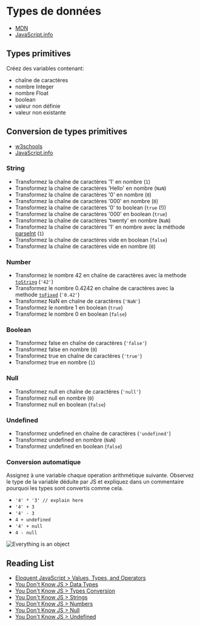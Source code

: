 # Types de données

+ [MDN](https://developer.mozilla.org/en-US/docs/Web/JavaScript/Data_structures)
+ [JavaScript.info](https://javascript.info/types)

## Types primitives
Créez des variables contenant:
+ chaîne de caractères
+ nombre Integer
+ nombre Float
+ boolean
+ valeur non définie
+ valeur non existante

## Conversion de types primitives
+ [w3schools](https://www.w3schools.com/js/js_type_conversion.asp)
+ [JavaScript.info](https://javascript.info/type-conversions)

### String
+ Transformez la chaîne de caractères '1' en nombre (`1`)
+ Transformez la chaîne de caractères 'Hello' en nombre (`NaN`)
+ Transformez la chaîne de caractères '0' en nombre (`0`)
+ Transformez la chaîne de caractères '000' en nombre (`0`)
+ Transformez la chaîne de caractères '0' to boolean (`true` (!))
+ Transformez la chaîne de caractères '000' en boolean (`true`)
+ Transformez la chaîne de caractères 'twenty' en nombre (`NaN`)
+ Transformez la chaîne de caractères '1' en nombre avec la méthode [parseInt](https://developer.mozilla.org/en-US/docs/Web/JavaScript/Reference/Global_Objects/parseInt) (`1`)
+ Transformez la chaîne de caractères vide en boolean (`false`)
+ Transformez la chaîne de caractères vide en nombre (`0`)

### Number
+ Transformez le nombre 42 en chaîne de caractères avec la methode [`toString`](https://developer.mozilla.org/en-US/docs/Web/JavaScript/Reference/Global_Objects/Number/toString) (`'42'`)
+ Transformez le nombre 0.4242 en chaîne de caractères avec la methode [`toFixed`](https://developer.mozilla.org/en-US/docs/Web/JavaScript/Reference/Global_Objects/Number/toFixed) (`'0.42'`)
+ Transformez NaN en chaîne de caractères (`'NaN'`)
+ Transformez le nombre 1 en boolean (`true`)
+ Transformez le nombre 0 en boolean (`false`)

### Boolean
+ Transformez false en chaîne de caractères (`'false'`)
+ Transformez false en nombre (`0`)
+ Transformez true en chaîne de caractères (`'true'`)
+ Transformez true en nombre (`1`)

### Null
+ Transformez null en chaîne de caractères (`'null'`)
+ Transformez null en nombre (`0`)
+ Transformez null en boolean (`false`)

### Undefined
+ Transformez undefined en chaîne de caractères (`'undefined'`)
+ Transformez undefined en nombre (`NaN`)
+ Transformez undefined en boolean (`false`)

### Conversion automatique
Assignez à une variable chaque operation arithmétique suivante. 
Observez le type de la variable déduite par JS et expliquez dans un commentaire pourquoi les types sont convertis comme cela.
​
+ `'4' * '3' // explain here`
+ `'4' + 3`
+ `'4' - 3`
+ `4 + undefined`
+ `'4' + null`
+ `4 - null`

![Everything is an object](https://i.ibb.co/L5YC14q/terrible-mistake-js.jpg)

## Reading List

+ [Eloquent JavaScript > Values, Types, and Operators](https://eloquentjavascript.net/01_values.html)
+ [You Don't Know JS > Data Types](https://github.com/getify/You-Dont-Know-JS/blob/master/types%20%26%20grammar/ch1.md)
+ [You Don't Know JS > Types Conversion](https://github.com/getify/You-Dont-Know-JS/blob/master/types%20%26%20grammar/ch4.md)
+ [You Don't Know JS > Strings](https://github.com/getify/You-Dont-Know-JS/blob/master/types%20%26%20grammar/ch2.md#strings)
+ [You Don't Know JS > Numbers](https://github.com/getify/You-Dont-Know-JS/blob/master/types%20%26%20grammar/ch2.md#numbers)
+ [You Don't Know JS > Null](https://github.com/getify/You-Dont-Know-JS/blob/master/types%20%26%20grammar/ch2.md#the-non-value-values)
+ [You Don't Know JS > Undefined](https://github.com/getify/You-Dont-Know-JS/blob/master/types%20%26%20grammar/ch2.md#undefined)
